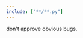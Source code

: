 ```yaml
---
include: ["**/**.py"]
---
```


don't approve obvious bugs.

<!-- 
Usage 
lintrule.com

# Check against main and the a feature branch
rules check --diff main..my-feature-branch

# Run on the last 3 commits
rules check --diff HEAD~3

-->